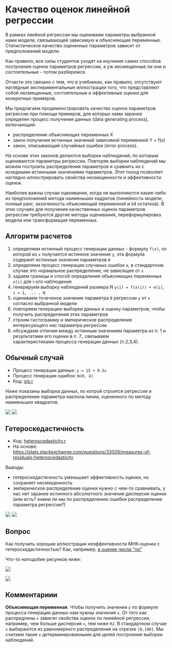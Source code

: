 Качество оценок линейной регрессии 
==================================


В рамках лиейной регрессии мы оцениваем параметры выбранной нами
модели, связывающей зависимую и объясняющие переменные. Статистическое 
качество оцененных параметров зависит от предположений модели.  


Как правило, все силы студентов уходят на изучение самих способов 
построения оценок параметров регрессии, а уж несмещенные ли они 
и состоятельные - потом разберемся. 

Отчасти это связано с тем, что в учебниках, как правило, отсутствуют 
наглядные экспериментальные иллюстрации того, что представляют 
собой несмещенные, состоятельные и эффективные оценки для конкретных примеров.

Мы предлагаем продемонстрировать качество оценок параметров регрессии 
при помощи примеров, для которых нами заранее определен процесс
получения данных (data generating process), включающий:

- распределение объясняющих переменных X
- закон получения истинных значений зависимой переменной Y = f(x)
- закон, описывающий случайные ошибки (error process).


На основе этих законов делаются выборки наблюдений,
по которым оцениваются параметры регрессии. Повторяя выборки наблюдений 
мы можем построить распределения параметров и сравнить 
их с исходными истинными значениями параметров. Этот поход позволяет 
наглядно иллюстрировать свойства несмещенности и эффективности оценок.  

Наиболее важны случаи оценивания, когда не выполняются какие-либо из предположений метода наименьших кадратов (линейность модели, полный ранг, экзогенность объясняющей переменной и 
iid остатков). В этих случаях для получения качественных оценок 
параметров регрессии требуются другие методы оценивания,
переформулировка модели или трансформация переменных.

Алгоритм расчетов
------------------

1. определяем истинный процесс генерации данных - формулy `f(x)`, 
   по которой из `x` получается истинное значение `y`, эта формула содержит 
   истинные значения параметров `θ`
2. определяем процесс генерации случаных ошибок `e`, в стандартном случае
   это нормальное распределение, не зависящее от `x`
3. задаем границы и способ определения объясняющих переменных 
  `x(i)` для i-ого наблюдения  
4. генерируем выборку наблюдений размера N `y(i) = f(x(i)) + e(i)`, 
  `i = 1, ... , N`
5. оцениваем точеченое значение параметра `θ` регрессии `y` от `х` согласно 
   выбранной модели
6. повторяем генерацию выборки данных и оценку параметров, чтобы получить 
   распределения этих параметров 
7. строим гистограмму и эмпирическое распределение интересующего нас 
   параметра регрессии
8. обсуждаем отличия между истинным значением параметра из п. 1
   и результатами его оценки в п. 7., связываем  
   характеристиками процесса генерации данных (п.2,3,4).   


Обычный случай 
--------------

- Процесс генерации данных: `y = 15 + 0.5x`
- Процесс генерации ошибок: `N(0, 4)`
- Код: [ols.r](ols.r)

Ниже показаны выборка данных, по котрой строится регрессия и 
распределение параметра наклона линии, оцененного по методу 
наименьших квадратов.

![](ols_true_model.png)
![](ols_b1.png)


Гетероскедастичность
--------------------

<!--

![](https://i1.wp.com/itfeature.com/wp-content/uploads/2012/07/preview006.png)

- Процесс генерации y: ...
- Процесс генерации x: ...
- Процесс генерации ошибок: ...
-->

- Код: [heteroscedasticity.r](heteroscedasticity.r)
- На основе: https://stats.stackexchange.com/questions/33028/measures-of-residuals-heteroscedasticity


Выводы:
- гетероскедастичность уменьшает эффективность оценки, но сохраняет несмещенность
- эмпирическое распределение оценки нужно с чем-то сравнивать, 
  у нас нет заранее истинного абсолютного значения дисперсии оценки (или есть?
  знаем ли мы по распределению ошибки распределение параметра регрессии?)

![](hsc1.png)
![](hsc2.png)


Вопрос
------

Как получить хорошие иллюстрации неэффективности МНК-оценки
с гетероскедастичностью? Как, например, [в оценке числа "пи"][pi-sas]

[pi-sas]: https://blogs.sas.com/content/iml/2016/03/14/monte-carlo-estimates-of-pi.html

Что-то наподобие рисунков ниже:

[![](journal.pone.0110257.g002.png)](https://journals.plos.org/plosone/article?id=10.1371/journal.pone.0110257)


[![](https://blogs.sas.com/content/iml/files/2016/03/piMCest1.png)][pi-sas]

Комментариии
------------

**Объясняющая переменная**. Чтобы получить значения `y` по формуле 
процесса генерации данных нам нужны значения `x`. От того как распредлены 
`x` зависят свойства оценок по линейной регрессии, например, чем больше 
дисперсия `x`, тем ниже `R2`.
В стандартном случае `x` выбираются из равномерного распределения 
на отрезке `[0,100]`. Мы считаем такие `x` детерминированными
для целей построения выборки наблюдений.
